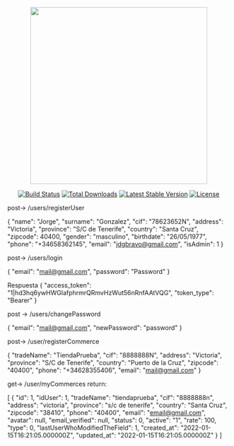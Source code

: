 <p align="center"><a href="https://laravel.com" target="_blank"><img src="https://raw.githubusercontent.com/laravel/art/master/logo-lockup/5%20SVG/2%20CMYK/1%20Full%20Color/laravel-logolockup-cmyk-red.svg" width="400"></a></p>

<p align="center">
<a href="https://travis-ci.org/laravel/framework"><img src="https://travis-ci.org/laravel/framework.svg" alt="Build Status"></a>
<a href="https://packagist.org/packages/laravel/framework"><img src="https://img.shields.io/packagist/dt/laravel/framework" alt="Total Downloads"></a>
<a href="https://packagist.org/packages/laravel/framework"><img src="https://img.shields.io/packagist/v/laravel/framework" alt="Latest Stable Version"></a>
<a href="https://packagist.org/packages/laravel/framework"><img src="https://img.shields.io/packagist/l/laravel/framework" alt="License"></a>
</p>

post-> /users/registerUser

{
"name": "Jorge",
"surname": "Gonzalez",
"cif": "78623652N",
"address": "Victoria",
"province": "S/C de Tenerife",
"country": "Santa Cruz",
"zipcode": 40400,
"gender": "masculino",
"birthdate": "26/05/1977",
"phone": "+34658362145",
"email": "jdgbravo@gmail.com",
"isAdmin": 1
}



post-> /users/login

{
"email": "mail@gmail.com",
"password": "Password"
}

Respuesta
{
"access_token": "1|hd3hq6ywHWGIafphrmrQRmvHzWut56nRnfAAtVQG",
"token_type": "Bearer"
}


post -> /users/changePassword

{
"email": "mail@gmail.com",
"newPassword": "password"
}

post-> /user/registerCommerce

{
"tradeName": "TiendaPrueba",
"cif": "8888888N",
"address": "Victoria",
"province": "S/C de Tenerife",
"country": "Puerto de la Cruz",
"zipcode": "40400",
"phone": "+34628355406",
"email": "mail@gmail.com"
}


get-> /user/myCommerces
return:

[
{
"id": 1,
"idUser": 1,
"tradeName": "tiendaprueba",
"cif": "8888888n",
"address": "victoria",
"province": "s/c de tenerife",
"country": "Santa Cruz",
"zipcode": "38410",
"phone": "40400",
"email": "email@gmail.com",
"avatar": null,
"email_verified": null,
"status": 0,
"active": "1",
"rate": 100,
"type": 0,
"lastUserWhoModifiedTheField": 1,
"created_at": "2022-01-15T16:21:05.000000Z",
"updated_at": "2022-01-15T16:21:05.000000Z"
}
]
